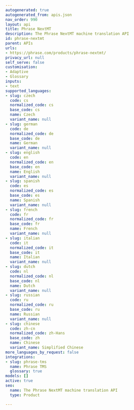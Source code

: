 ```yaml
---
autogenerated: true
autogenerated_from: apis.json
nav_order: 990
layout: api
title: Phrase NextMT
description: The Phrase NextMT machine translation API
id: phrase-nextmt
parent: APIs
urls:
- https://phrase.com/products/phrase-nextmt/
privacy_url: null
self_serve: false
customisation:
- Adaptive
- Glossary
inputs:
- text
supported_languages:
- slug: czech
  code: cs
  normalized_code: cs
  base_code: cs
  name: Czech
  variant_name: null
- slug: german
  code: de
  normalized_code: de
  base_code: de
  name: German
  variant_name: null
- slug: english
  code: en
  normalized_code: en
  base_code: en
  name: English
  variant_name: null
- slug: spanish
  code: es
  normalized_code: es
  base_code: es
  name: Spanish
  variant_name: null
- slug: french
  code: fr
  normalized_code: fr
  base_code: fr
  name: French
  variant_name: null
- slug: italian
  code: it
  normalized_code: it
  base_code: it
  name: Italian
  variant_name: null
- slug: dutch
  code: nl
  normalized_code: nl
  base_code: nl
  name: Dutch
  variant_name: null
- slug: russian
  code: ru
  normalized_code: ru
  base_code: ru
  name: Russian
  variant_name: null
- slug: chinese
  code: zh-cn
  normalized_code: zh-Hans
  base_code: zh
  name: Chinese
  variant_name: Simplified Chinese
more_languages_by_request: false
integrations:
- slug: phrase-tms
  name: Phrase TMS
  glossary: true
models: []
active: true
seo:
  name: The Phrase NextMT machine translation API
  type: Product

---
```


